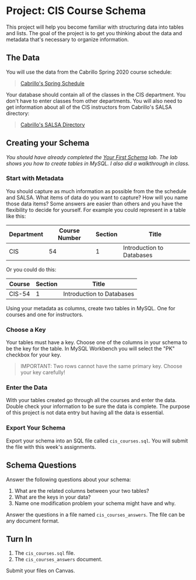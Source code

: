 # Project: CIS Course Schema

This project will help you become familiar with structuring data into tables and lists. The goal of the project is to get you thinking about the data and metadata that's necessary to organize information. 

## The Data

You will use the data from the Cabrillo Spring 2020 course schedule:

> [Cabrillo's Spring Schedule](https://drive.google.com/file/d/1wHCEg4j_YSKtaWL2hO38Ym_UnBWkWfox/view)

Your database should contain all of the classes in the CIS department. You don't have to enter classes from other departments. You will also need to get information about all of the CIS instructors from Cabrillo's SALSA directory: 

> [Cabrillo's SALSA Directory](https://www.cabrillo.edu/salsa/peoplefinder.php?searchType=program&searchValue=18)

## Creating your Schema 

*You should have already completed the [Your First Schema](../labs/mysql_first_schema.md) lab. The lab shows you how to create tables in MySQL. I also did a walkthrough in class.*

### Start with Metadata 

You should capture as much information as possible from the the schedule and SALSA. What items of data do you want to capture? How will you name those data items? Some answers are easier than others and you have the flexibility to decide for yourself. For example you could represent in a table like this: 

| Department | Course Number | Section | Title |
| --- | --- | --- | --- | 
| CIS | 54 | 1 | Introduction to Databases | 

Or you could do this: 

| Course | Section | Title |
|  --- | --- | --- | 
| CIS-54 | 1 | Introduction to Databases | 

Using your metadata as columns, create two tables in MySQL. One for courses and one for instructors. 

### Choose a Key 

Your tables must have a key. Choose one of the columns in your schema to be the key for the table. In MySQL Workbench you will select the "PK" checkbox for your key. 

> IMPORTANT: Two rows cannot have the same primary key. Choose your key carefully!

### Enter the Data 

With your tables created go through all the courses and enter the data. Double check your information to be sure the data is complete. The purpose of this project is not data entry but having all the data is essential. 

### Export Your Schema 

Export your schema into an SQL file called `cis_courses.sql`. You will submit the file with this week's assignments.  

## Schema Questions 

Answer the following questions about your schema: 

  1. What are the related columns between your two tables? 
  2. What are the keys in your data? 
  3. Name one modification problem your schema might have and why. 
  
Answer the questions in a file named `cis_courses_answers`. The file can be any document format. 

## Turn In 

  1. The `cis_courses.sql` file.
  2. The `cis_courses_answers` document. 
  
Submit your files on Canvas.
